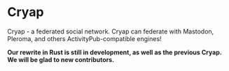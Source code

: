 # Cryap

Cryap - a federated social network.
Cryap can federate with Mastodon, Pleroma, and others ActivityPub-compatible engines!

**Our rewrite in Rust is still in development, as well as the previous Cryap. We will be glad to new contributors.**
